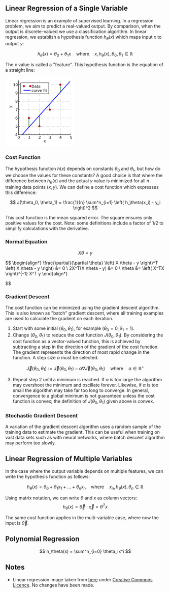 ## Linear Regression of a Single Variable
Linear regression is an example of supervised learning. In a regression problem, we aim to predict a real-valued output. By comparison, when the output is discrete-valued we use a classification algorithm. In linear regression, we establish a hypothesis function $h_\theta(x)$ which maps input $x$ to output $y$:

$$
    h_\theta(x) = \theta_0 + \theta_1 x \quad \text{where} \quad x, h_\theta(x), \theta_0, \theta_1 \in \mathbb{R}
$$

The $x$ value is called a "feature". This hypothesis function is the equation of a straight line:

![Fitting a line to data points](/machine_learning/img/linear_regression.png)

### Cost Function
The hypothesis function $h(x)$ depends on constants $\theta_0$ and $\theta_1$, but how do we choose the values for these constants? A good choice is that where the difference between $h_\theta(x)$ and the actual $y$ value is minimized for all $n$ training data points $(x, y)$. We can define a cost function which expresses this difference:

$$
    J(\theta_0, \theta_1) = \frac{1}{n} \sum^n_{i=1} \left( h_\theta(x_i) - y_i  \right)^2
$$

This cost function is the mean squared error. The square ensures only positive values for the cost. Note: some definitions include a factor of $1/2$ to simplify calculations with the derivative.

### Normal Equation

$$
    X\theta = y
$$


$$
\begin{align*}
       \frac{\partial}{\partial \theta} \left( X \theta - y  \right)^T \left( X \theta - y  \right) &= 0 \\
        2X^T(X \theta - y) &= 0 \\
         \theta &= \left( X^TX \right)^{-1} X^T y
\end{align*}

$$

### Gradient Descent
The cost function can be minimized using the gradient descent algorithm. This is also known as "batch" gradient descent, where all training examples are used to calculate the gradient on each iteration.

1. Start with some initial $(\theta_0, \theta_1)$, for example $(\theta_0 = 0, \theta_1 = 1)$.
2. Change $(\theta_0, \theta_1)$ to reduce the cost function $J(\theta_0, \theta_1)$. By considering the cost function as a vector-valued function, this is achieved by subtracting a step in the direction of the gradient of the cost function. The gradient represents the direction of most rapid change in the function. A step size $\alpha$ must be selected.

$$
    \vec{J}(\theta_0, \theta_1) := \vec{J}(\theta_0, \theta_1) - \alpha \nabla \vec{J}(\theta_0, \theta_1) \quad \text{where} \quad \alpha \in \mathbb{R}^+
$$


3. Repeat step 2 until a minimum is reached. If $\alpha$ is too large the algorithm may overshoot the minimum and oscillate forever. Likewise, if $\alpha$ is too small the algorithm may take far too long to converge. In general, convergence to a global minimum is not guaranteed unless the cost function is convex; the definition of $J(\theta_0, \theta_1)$ given above is convex.

### Stochastic Gradient Descent
A variation of the gradient descent algorithm uses a random sample of the training data to estimate the gradient. This can be useful when training on vast data sets such as with neural networks, where batch descent algorithm may perform too slowly.

## Linear Regression of Multiple Variables
In the case where the output variable depends on multiple features, we can write the hypothesis function as follows:

$$
    h_\theta(x) = \theta_0 + \theta_1 x_1 + ... + \theta_n x_n\quad \text{where} \quad x_n, h_\theta(x), \theta_n \in \mathbb{R}
$$

Using matrix notation, we can write $\theta$ and $x$ as column vectors:
$$
    h_\theta(x) = \vec{\theta} \cdot \vec{x} = \theta^Tx
$$

The same cost function applies in the multi-variable case, where now the input is $\vec{\theta}$.

## Polynomial Regression

$$
    h_\theta(x) = \sum^n_{i=0} \theta_ix^i
$$

## Notes
* Linear regression image taken from [here](https://commons.wikimedia.org/wiki/File:Linear_least_squares_example2.svg) under [Creative Commons Licence](https://creativecommons.org/licenses/by-sa/3.0/). No changes have been made.